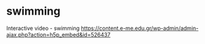 # swimming
Interactive video - swimming
https://content.e-me.edu.gr/wp-admin/admin-ajax.php?action=h5p_embed&id=526437

